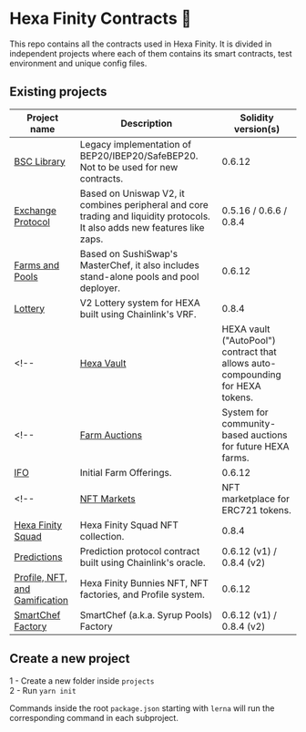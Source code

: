 # Hexa Finity Contracts 🥞

This repo contains all the contracts used in Hexa Finity. It is divided in independent projects where each of them contains its smart contracts, test environment and unique config files.

## Existing projects

| Project name                                                          | Description                                                                                                                | Solidity version(s)      |
| --------------------------------------------------------------------- | -------------------------------------------------------------------------------------------------------------------------- | ------------------------ |
| [BSC Library](./projects/bsc-library)                                 | Legacy implementation of BEP20/IBEP20/SafeBEP20. Not to be used for new contracts.                                         | 0.6.12                   |
| [Exchange Protocol](./projects/exchange-protocol)                     | Based on Uniswap V2, it combines peripheral and core trading and liquidity protocols. It also adds new features like zaps. | 0.5.16 / 0.6.6 / 0.8.4   |
| [Farms and Pools](./projects/farms-pools)                             | Based on SushiSwap's MasterChef, it also includes stand-alone pools and pool deployer.                                     | 0.6.12                   |
| [Lottery](./projects/lottery)                                         | V2 Lottery system for HEXA built using Chainlink's VRF.                                                                    | 0.8.4                    |
<!-- | [Hexa Vault](./projects/hexa-vault)                                   | HEXA vault ("AutoPool") contract that allows auto-compounding for HEXA tokens.                                             | 0.6.12                   | -->
<!-- | [Farm Auctions](./projects/farm-auctions)                             | System for community-based auctions for future HEXA farms.                                                                 | 0.8.4                    |
| [IFO](./projects/ifo)                                                 | Initial Farm Offerings.                                                                                                    | 0.6.12                   | -->
<!-- | [NFT Markets](./projects/nft-markets)                                 | NFT marketplace for ERC721 tokens.                                                                                         | 0.8.4                    |
| [Hexa Finity Squad](./projects/hexa-finity-squad)                     | Hexa Finity Squad NFT collection.                                                                                          | 0.8.4                    |
| [Predictions](./projects/predictions)                                 | Prediction protocol contract built using Chainlink's oracle.                                                               | 0.6.12 (v1) / 0.8.4 (v2) |
| [Profile, NFT, and Gamification](./projects/profile-nft-gamification) | Hexa Finity Bunnies NFT, NFT factories, and Profile system.                                                                | 0.6.12                   |
| [SmartChef Factory](./projects/smartchef)                             | SmartChef (a.k.a. Syrup Pools) Factory                                                                                     | 0.6.12 (v1) / 0.8.4 (v2) | -->

## Create a new project

1 - Create a new folder inside `projects` <br/>
2 - Run `yarn init`

Commands inside the root `package.json` starting with `lerna` will run the corresponding command in each subproject.
